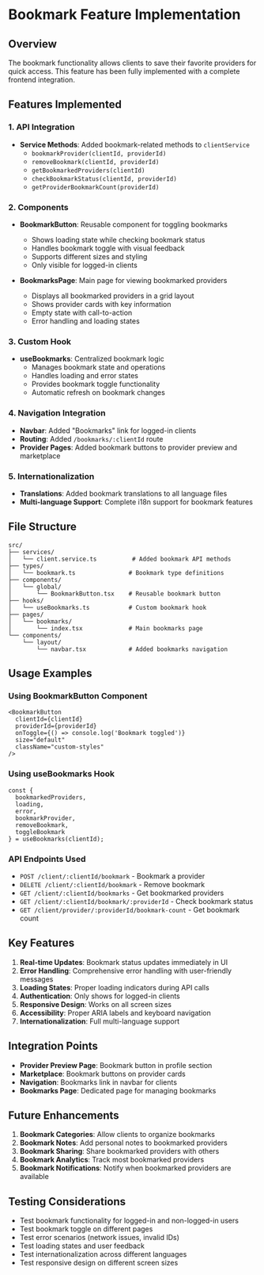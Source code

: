 # Bookmark Feature Implementation

## Overview
The bookmark functionality allows clients to save their favorite providers for quick access. This feature has been fully implemented with a complete frontend integration.

## Features Implemented

### 1. API Integration
- **Service Methods**: Added bookmark-related methods to `clientService`
  - `bookmarkProvider(clientId, providerId)`
  - `removeBookmark(clientId, providerId)`
  - `getBookmarkedProviders(clientId)`
  - `checkBookmarkStatus(clientId, providerId)`
  - `getProviderBookmarkCount(providerId)`

### 2. Components
- **BookmarkButton**: Reusable component for toggling bookmarks
  - Shows loading state while checking bookmark status
  - Handles bookmark toggle with visual feedback
  - Supports different sizes and styling
  - Only visible for logged-in clients

- **BookmarksPage**: Main page for viewing bookmarked providers
  - Displays all bookmarked providers in a grid layout
  - Shows provider cards with key information
  - Empty state with call-to-action
  - Error handling and loading states

### 3. Custom Hook
- **useBookmarks**: Centralized bookmark logic
  - Manages bookmark state and operations
  - Handles loading and error states
  - Provides bookmark toggle functionality
  - Automatic refresh on bookmark changes

### 4. Navigation Integration
- **Navbar**: Added "Bookmarks" link for logged-in clients
- **Routing**: Added `/bookmarks/:clientId` route
- **Provider Pages**: Added bookmark buttons to provider preview and marketplace

### 5. Internationalization
- **Translations**: Added bookmark translations to all language files
- **Multi-language Support**: Complete i18n support for bookmark features

## File Structure

```
src/
├── services/
│   └── client.service.ts          # Added bookmark API methods
├── types/
│   └── bookmark.ts               # Bookmark type definitions
├── components/
│   └── global/
│       └── BookmarkButton.tsx    # Reusable bookmark button
├── hooks/
│   └── useBookmarks.ts           # Custom bookmark hook
├── pages/
│   └── bookmarks/
│       └── index.tsx             # Main bookmarks page
└── components/
    └── layout/
        └── navbar.tsx            # Added bookmarks navigation
```

## Usage Examples

### Using BookmarkButton Component
```tsx
<BookmarkButton
  clientId={clientId}
  providerId={providerId}
  onToggle={() => console.log('Bookmark toggled')}
  size="default"
  className="custom-styles"
/>
```

### Using useBookmarks Hook
```tsx
const {
  bookmarkedProviders,
  loading,
  error,
  bookmarkProvider,
  removeBookmark,
  toggleBookmark
} = useBookmarks(clientId);
```

### API Endpoints Used
- `POST /client/:clientId/bookmark` - Bookmark a provider
- `DELETE /client/:clientId/bookmark` - Remove bookmark
- `GET /client/:clientId/bookmarks` - Get bookmarked providers
- `GET /client/:clientId/bookmark/:providerId` - Check bookmark status
- `GET /client/provider/:providerId/bookmark-count` - Get bookmark count

## Key Features

1. **Real-time Updates**: Bookmark status updates immediately in UI
2. **Error Handling**: Comprehensive error handling with user-friendly messages
3. **Loading States**: Proper loading indicators during API calls
4. **Authentication**: Only shows for logged-in clients
5. **Responsive Design**: Works on all screen sizes
6. **Accessibility**: Proper ARIA labels and keyboard navigation
7. **Internationalization**: Full multi-language support

## Integration Points

- **Provider Preview Page**: Bookmark button in profile section
- **Marketplace**: Bookmark buttons on provider cards
- **Navigation**: Bookmarks link in navbar for clients
- **Bookmarks Page**: Dedicated page for managing bookmarks

## Future Enhancements

1. **Bookmark Categories**: Allow clients to organize bookmarks
2. **Bookmark Notes**: Add personal notes to bookmarked providers
3. **Bookmark Sharing**: Share bookmarked providers with others
4. **Bookmark Analytics**: Track most bookmarked providers
5. **Bookmark Notifications**: Notify when bookmarked providers are available

## Testing Considerations

- Test bookmark functionality for logged-in and non-logged-in users
- Test bookmark toggle on different pages
- Test error scenarios (network issues, invalid IDs)
- Test loading states and user feedback
- Test internationalization across different languages
- Test responsive design on different screen sizes 